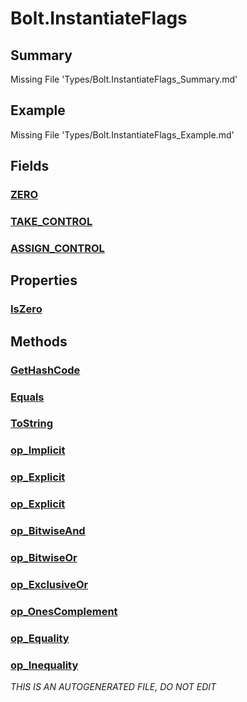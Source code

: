 # Bolt.InstantiateFlags
## Summary
Missing File 'Types/Bolt.InstantiateFlags_Summary.md'
## Example
Missing File 'Types/Bolt.InstantiateFlags_Example.md'
## Fields
### [ZERO](Types/Bolt.InstantiateFlags/F/ZERO.md)
### [TAKE_CONTROL](Types/Bolt.InstantiateFlags/F/TAKE_CONTROL.md)
### [ASSIGN_CONTROL](Types/Bolt.InstantiateFlags/F/ASSIGN_CONTROL.md)
## Properties
### [IsZero](Types/Bolt.InstantiateFlags/P/IsZero.md)
## Methods
### [GetHashCode](Types/Bolt.InstantiateFlags/M/GetHashCode.md)
### [Equals](Types/Bolt.InstantiateFlags/M/Equals.md)
### [ToString](Types/Bolt.InstantiateFlags/M/ToString.md)
### [op_Implicit](Types/Bolt.InstantiateFlags/M/op_Implicit.md)
### [op_Explicit](Types/Bolt.InstantiateFlags/M/op_Explicit.md)
### [op_Explicit](Types/Bolt.InstantiateFlags/M/op_Explicit.md)
### [op_BitwiseAnd](Types/Bolt.InstantiateFlags/M/op_BitwiseAnd.md)
### [op_BitwiseOr](Types/Bolt.InstantiateFlags/M/op_BitwiseOr.md)
### [op_ExclusiveOr](Types/Bolt.InstantiateFlags/M/op_ExclusiveOr.md)
### [op_OnesComplement](Types/Bolt.InstantiateFlags/M/op_OnesComplement.md)
### [op_Equality](Types/Bolt.InstantiateFlags/M/op_Equality.md)
### [op_Inequality](Types/Bolt.InstantiateFlags/M/op_Inequality.md)

*THIS IS AN AUTOGENERATED FILE, DO NOT EDIT*
